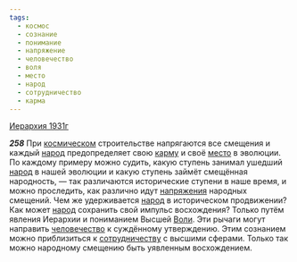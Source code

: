 ```yaml
---
tags:
  - космос
  - сознание
  - понимание
  - напряжение
  - человечество
  - воля
  - место
  - народ
  - сотрудничество
  - карма
---
```


[Иерархия 1931г](https://127.0.0.1:4002/agni/1931)

___258___
При [космическом](../../../tags/#космос) строительстве напрягаются все смещения и каждый [народ](../../../tags/#народ) предопределяет свою [карму](../../../tags/#карма) и своё [место](../../../tags/#место) в эволюции. По каждому примеру можно судить, какую ступень занимал ушедший [народ](../../../tags/#народ) в нашей эволюции и какую ступень займёт смещённая народность, — так различаются исторические ступени в наше время, и можно проследить, как различно идут [напряжения](../../../tags/#напряжение) народных смещений. Чем же удерживается [народ](../../../tags/#народ) в историческом продвижении? Как может [народ](../../../tags/#народ) сохранить свой импульс восхождения? Только путём явления Иерархии и пониманием Высшей [Воли](../../../tags/#воля). Эти рычаги могут направить [человечество](../../../tags/#человечество) к суждённому утверждению. Этим сознанием можно приблизиться к [сотрудничеству](../../../tags/#сотрудничество) с высшими сферами. Только так можно народному смещению быть уявленным восхождением.   


